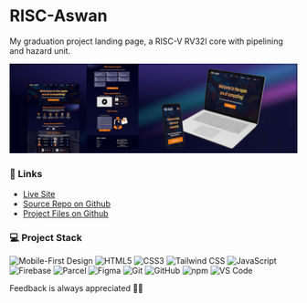 # RISC-Aswan

My graduation project landing page, a RISC-V RV32I core with pipelining and hazard unit.

![Website Mockup](./src/assets/Website-Mockup.jpg)

### 🔗 Links

-   [Live Site](https://risc-aswan-2022.web.app/)
-   [Source Repo on Github](https://github.com/MuhammadM1998/RISC-Aswan)
-   [Project Files on Github](https://github.com/MuhammadM1998/RISC-Aswan/tree/main/src/RA-RV32IPPHU)

### ‍💻 Project Stack

![Mobile-First Design](https://img.shields.io/static/v1?label=&message=Mobile-First-Design&color=gray&style=flat-square)
![HTML5](https://img.shields.io/badge/HTML5-E34F26?style=flat-square&logo=html5&logoColor=white)
![CSS3](https://img.shields.io/badge/CSS3-1572B6?style=flat-square&logo=css3&logoColor=white)
![Tailwind CSS](https://img.shields.io/badge/-TailwindCSS-%231a202c?style=flat-square&logo=tailwind-css)
![JavaScript](https://img.shields.io/badge/JavaScript-F7DF1E?style=flat-square&logo=javascript&logoColor=black)
![Firebase](https://img.shields.io/static/v1?label=&message=Firebase&color=039be5&style=flat-square&logo=firebase)
![Parcel](https://img.shields.io/static/v1?label=&message=Parcel&color=1f3447&style=flat-square&logo=jetpackcompose)
![Figma](https://img.shields.io/static/v1?label=&message=Figma&color=000000&style=flat-square&logo=figma)
![Git](https://img.shields.io/badge/-Git-%23F05032?style=flat-square&logo=git&logoColor=%23ffffff)
![GitHub](https://img.shields.io/badge/-Github-181717?style=flat-square&logo=GitHub&logoColor=white)
![npm](https://img.shields.io/static/v1?label=&message=npm&color=CB3837&style=flat-square&logo=npm)
![VS Code](https://img.shields.io/badge/-VSCode-%23007ACC?style=flat-square&logo=visual-studio-code)

Feedback is always appreciated 📝🙏
